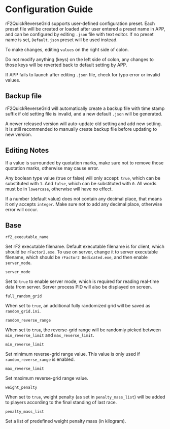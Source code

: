 # Configuration Guide

rF2QuickReverseGrid supports user-defined configuration preset. Each preset file will be created or loaded after user entered a preset name in APP, and can be configured by editing `.json` file with text editor. If no preset name is set, `Default.json` preset will be used instead.

To make changes, editing `values` on the right side of colon.

Do not modify anything (keys) on the left side of colon, any changes to those keys will be reverted back to default setting by APP.

If APP fails to launch after editing `.json` file, check for typo error or invalid values.


## Backup file 
rF2QuickReverseGrid will automatically create a backup file with time stamp suffix if old setting file is invalid, and a new default `.json` will be generated.

A newer released version will auto-update old setting and add new setting. It is still recommended to manually create backup file before updating to new version.


## Editing Notes
If a value is surrounded by quotation marks, make sure not to remove those quotation marks, otherwise may cause error.

Any boolean type value (true or false) will only accept: `true`, which can be substituted with `1`. And `false`, which can be substituted with `0`. All words must be in `lowercase`, otherwise will have no effect.

If a number (default value) does not contain any decimal place, that means it only accepts `integer`. Make sure not to add any decimal place, otherwise error will occur.


## Base
    rf2_executable_name
Set rF2 executable filename. Default executable filename is for client, which should be `rFactor2.exe`. To use on server, change it to server executable filename, which should be `rFactor2 Dedicated.exe`, and then enable `server_mode`.

    server_mode
Set to `true` to enable server mode, which is required for reading real-time data from server. Server process PID will also be displayed on screen.

    full_random_grid
When set to `true`, an additional fully randomized grid will be saved as `random_grid.ini`.

    random_reverse_range
When set to `true`, the reverse-grid range will be randomly picked between `min_reverse_limit` and `max_reverse_limit`.

    min_reverse_limit
Set minimum reverse-grid range value. This value is only used if `random_reverse_range` is enabled.

    max_reverse_limit
Set maximum reverse-grid range value.

    weight_penalty
When set to `true`, weight penalty (as set in `penalty_mass_list`) will be added to players according to the final standing of last race.

    penalty_mass_list
Set a list of predefined weight penalty mass (in kilogram).
